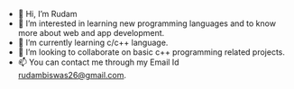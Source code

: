 - 👋 Hi, I’m Rudam
- 👀 I’m interested in learning new programming languages and to know more about web and app development.
- 🌱 I’m currently learning c/c++ language.
- 💞️ I’m looking to collaborate on basic c++ programming related projects.
- 📫 You can contact me through my Email Id rudambiswas26@gmail.com.

<!---
Rudam26/Rudam26 is a ✨ special ✨ repository because its `README.md` (this file) appears on your GitHub profile.
You can click the Preview link to take a look at your changes.
--->
